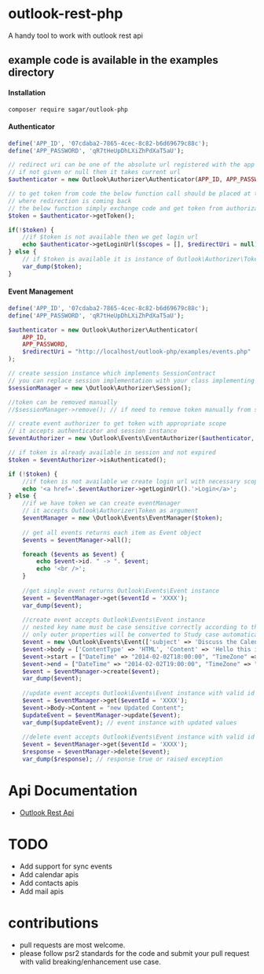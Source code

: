 # outlook-rest-php
A handy tool to work with outlook rest api

## example code is available in the examples directory

#### Installation
    composer require sagar/outlook-php

#### Authenticator
```php
define('APP_ID', '07cdaba2-7865-4cec-8c82-b6d69679c88c');
define('APP_PASSWORD', 'qR7tHeUpDhLXiZhPdXaT5aU');

// redirect uri can be one of the absolute url registered with the app
// if not given or null then it takes current url
$authenticator = new Outlook\Authorizer\Authenticator(APP_ID, APP_PASSWORD, $redirectUri = null);

// to get token from code the below function call should be placed at the top of page
// where redirection is coming back
// the below function simply exchange code and get token from authorization server.
$token = $authenticator->getToken();

if(!$token) {
    //if $token is not available then we get login url
    echo $authenticator->getLoginUrl($scopes = [], $redirectUri = null);
} else {
    // if $token is available it is instance of Outlook\Authorizer\Token
    var_dump($token);
}
```

#### Event Management
```php
define('APP_ID', '07cdaba2-7865-4cec-8c82-b6d69679c88c');
define('APP_PASSWORD', 'qR7tHeUpDhLXiZhPdXaT5aU');

$authenticator = new Outlook\Authorizer\Authenticator(
    APP_ID,
    APP_PASSWORD,
    $redirectUri = "http://localhost/outlook-php/examples/events.php"
);

// create session instance which implements SessionContract
// you can replace session implementation with your class implementing SessionContract
$sessionManager = new \Outlook\Authorizer\Session();

//token can be removed manually
//$sessionManager->remove(); // if need to remove token manually from session

// create event authorizer to get token with appropriate scope
// it accepts authenticator and session instance
$eventAuthorizer = new \Outlook\Events\EventAuthorizer($authenticator, $sessionManager);

// if token is already available in session and not expired
$token = $eventAuthorizer->isAuthenticated();

if (!$token) {
    //if token is not available we create login url with necessary scopes
    echo '<a href='.$eventAuthorizer->getLoginUrl().'>Login</a>';
} else {
    //if we have token we can create eventManager
    // it accepts Outlook\Authorizer\Token as argument
    $eventManager = new \Outlook\Events\EventManager($token);
    
    // get all events returns each item as Event object
    $events = $eventManager->all();

    foreach ($events as $event) {
        echo $event->id. " -> ". $event;
        echo '<br />';
    }
    
    //get single event returns Outlook\Events\Event instance
    $event = $eventManager->get($eventId = 'XXXX');
    var_dump($event);
    
    //create event accepts Outlook\Events\Event instance
    // nested key name must be case sensitive correctly according to their docs.
    // only outer properties will be converted to Study case automatically
    $event = new \Outlook\Events\Event(['subject' => 'Discuss the Calendar REST API']);
    $event->body = ['ContentType' => 'HTML', 'Content' => 'Hello this is test Event'];
    $event->start = ["DateTime" => "2014-02-02T18:00:00", "TimeZone" => "Pacific Standard Time"];
    $event->end = ["DateTime" => "2014-02-02T19:00:00", "TimeZone" => "Pacific Standard Time"];
    $event = $eventManager->create($event);
    var_dump($event);
    
    //update event accepts Outlook\Events\Event instance with valid id
    $event = $eventManager->get($eventId = 'XXXX');
    $event->Body->Content = "new Updated Content";
    $updateEvent = $eventManager->update($event);
    var_dump($updateEvent); // event instance with updated values
    
    //delete event accepts Outlook\Events\Event instance with valid id
    $event = $eventManager->get($eventId = 'XXXX');
    $response = $eventManager->delete($event);
    var_dump($response); // response true or raised exception
```

# Api Documentation
   * [Outlook Rest Api](https://msdn.microsoft.com/en-us/office/office365/api/calendar-rest-operations)

# TODO
   * Add support for sync events
   * Add calendar apis
   * Add contacts apis
   * Add mail apis


# contributions
* pull requests are most welcome.
* please follow psr2 standards for the code and submit your pull request
    with valid breaking/enhancement use case.